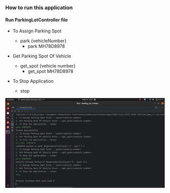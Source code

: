 ### How to run this application
#### Run ParkingLotController file
- To Assign Parking Spot
  - park {vehicleNumber} 
    - park MH78D8978

- Get Parking Spot Of Vehicle
  - get_spot {vehicle number}
    - get_spot MH78D8978

- To Stop Application
  - stop

![sample_output](output.png)
